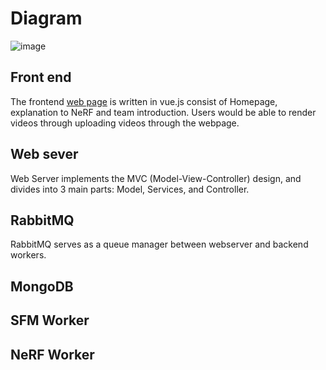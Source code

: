 # Diagram

![image](https://cdn.discordapp.com/attachments/983855301251989584/1005171261502148709/Full_Project.png)

## Front end

The frontend [web page](https://github.com/NeRF-or-Nothing/web-app) is written in
vue.js consist of Homepage, explanation to NeRF and team introduction. Users would
be able to render videos through uploading videos through the webpage.

## Web sever

Web Server implements the MVC (Model-View-Controller) design, and divides into
3 main parts: Model, Services, and Controller.

## RabbitMQ

RabbitMQ serves as a queue manager between webserver and backend workers.

## MongoDB

<!-- TODO: -->
## SFM Worker

<!-- TODO: -->

## NeRF Worker
<!-- TODO: -->
